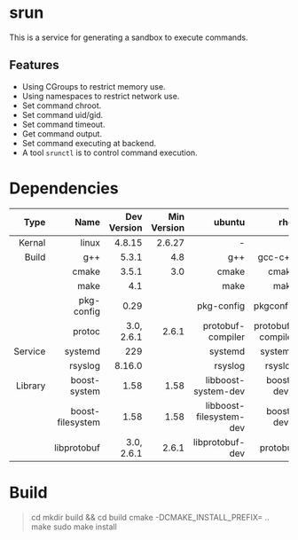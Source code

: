# srun
This is a service for generating a sandbox to execute commands.

## Features

* Using CGroups to restrict memory use.
* Using namespaces to restrict network use.
* Set command chroot.
* Set command uid/gid.
* Set command timeout.
* Get command output.
* Set command executing at backend.
* A tool `srunctl` is to control command execution.

# Dependencies

| Type    | Name             | Dev Version | Min Version | ubuntu                  | rhel             |
|--------:|-----------------:|------------:|------------:|------------------------:|-----------------:|
| Kernal  | linux            | 4.8.15      | 2.6.27      | -                       | -                |
| Build   | g++              | 5.3.1       | 4.8         | g++                     | gcc-c++          |
|         | cmake            | 3.5.1       | 3.0         | cmake                   | cmake            |
|         | make             | 4.1         |             | make                    | make             |
|         | pkg-config       | 0.29        |             | pkg-config              | pkgconfig        |
|         | protoc           | 3.0, 2.6.1  | 2.6.1       | protobuf-compiler       | protobuf-compiler|
| Service | systemd          | 229         |             | systemd                 | systemd          |
|         | rsyslog          | 8.16.0      |             | rsyslog                 | rsyslog          |
| Library | boost-system     | 1.58        | 1.58        | libboost-system-dev     | boost-devel      |
|         | boost-filesystem | 1.58        | 1.58        | libboost-filesystem-dev | boost-devel      |
|         | libprotobuf      | 3.0, 2.6.1  | 2.6.1       | libprotobuf-dev         | protobuf         |

# Build

> cd <Source Dir>
> mkdir build && cd build
> cmake -DCMAKE_INSTALL_PREFIX=<Prefix> ..
> make
> sudo make install

